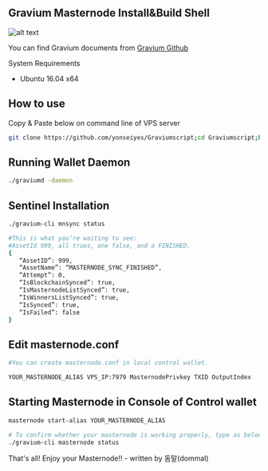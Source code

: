 ## Gravium Masternode Install&Build Shell

![alt text](https://media.discordapp.net/attachments/437326359165927433/444823943866482699/Logo_DarkBG.png)

You can find Gravium documents from [Gravium Github](https://github.com/Gravium/gravium)

System Requirements

 * Ubuntu 16.04 x64


## How to use

Copy & Paste below on command line of VPS server
```sh
git clone https://github.com/yonseiyes/Graviumscript;cd Graviumscript;bash masternode.sh

```

## Running Wallet Daemon
```sh
./graviumd -daemon

```
## Sentinel Installation
```sh
./gravium-cli mnsync status

#This is what you’re waiting to see:
#AssetId 999, all trues, one false, and a FINISHED. 
{
   “AssetID”: 999,
   “AssetName”: “MASTERNODE_SYNC_FINISHED”,
   “Attempt”: 0,
   “IsBlockchainSynced”: true,
   “IsMasternodeListSynced”: true,
   “IsWinnersListSynced”: true,
   “IsSynced”: true,
   “IsFailed”: false
}
```
## Edit masternode.conf
```sh
#You can create masternode.conf in local control wallet. 

YOUR_MASTERNODE_ALIAS VPS_IP:7979 MasternodePrivkey TXID OutputIndex
```
## Starting Masternode in Console of Control wallet
```sh
masternode start-alias YOUR_MASTERNODE_ALIAS

# To confirm whether your masternode is working properly, type as below in VPS 
./gravium-cli masternode status
```

That's all! Enjoy your Masternode!! - written by 돔말(dommal)
